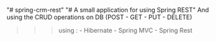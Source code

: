 "# spring-crm-rest" 
"# A small application for using Spring REST"
And using the CRUD operations on DB (POST - GET - PUT - DELETE)

>>> using :
    - Hibernate 
    - Spring MVC 
    - Spring Rest
